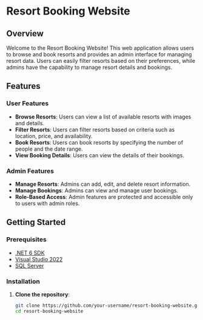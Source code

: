 # Resort Booking Website

## Overview

Welcome to the Resort Booking Website! This web application allows users to browse and book resorts and provides an admin interface for managing resort data. Users can easily filter resorts based on their preferences, while admins have the capability to manage resort details and bookings.

## Features

### User Features
- **Browse Resorts**: Users can view a list of available resorts with images and details.
- **Filter Resorts**: Users can filter resorts based on criteria such as location, price, and availability.
- **Book Resorts**: Users can book resorts by specifying the number of people and the date range.
- **View Booking Details**: Users can view the details of their bookings.

### Admin Features
- **Manage Resorts**: Admins can add, edit, and delete resort information.
- **Manage Bookings**: Admins can view and manage user bookings.
- **Role-Based Access**: Admin features are protected and accessible only to users with admin roles.

## Getting Started

### Prerequisites
- [.NET 6 SDK](https://dotnet.microsoft.com/download/dotnet/6.0)
- [Visual Studio 2022](https://visualstudio.microsoft.com/vs/)
- [SQL Server](https://www.microsoft.com/en-us/sql-server/sql-server-downloads)

### Installation

1. **Clone the repository**:
   ```bash
   git clone https://github.com/your-username/resort-booking-website.git
   cd resort-booking-website
